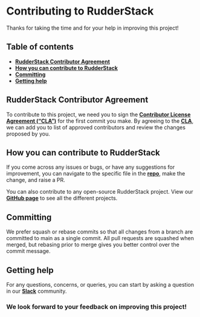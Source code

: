 # Contributing to RudderStack

Thanks for taking the time and for your help in improving this project!

## Table of contents

- [**RudderStack Contributor Agreement**](#rudderstack-contributor-agreement)
- [**How you can contribute to RudderStack**](#how-you-can-contribute-to-rudderstack)
- [**Committing**](#committing)
- [**Getting help**](#getting-help)

## RudderStack Contributor Agreement

To contribute to this project, we need you to sign the [**Contributor License Agreement (“CLA”)**][CLA] for the first commit you make. By agreeing to the [**CLA**][CLA], we can add you to list of approved contributors and review the changes proposed by you.

## How you can contribute to RudderStack

If you come across any issues or bugs, or have any suggestions for improvement, you can navigate to the specific file in the [**repo**](https://github.com/rudderlabs/rudder-repo-template), make the change, and raise a PR.

You can also contribute to any open-source RudderStack project. View our [**GitHub page**](https://github.com/rudderlabs) to see all the different projects.

## Committing

We prefer squash or rebase commits so that all changes from a branch are committed to main as a single commit. All pull requests are squashed when merged, but rebasing prior to merge gives you better control over the commit message.

## Getting help

For any questions, concerns, or queries, you can start by asking a question in our [**Slack**](https://rudderstack.com/join-rudderstack-slack-community/) community.

### We look forward to your feedback on improving this project!


<!----variables---->

[issue]: https://github.com/rudderlabs/rudder-server/issues/new
[CLA]: https://rudderlabs.wufoo.com/forms/rudderlabs-contributor-license-agreement

